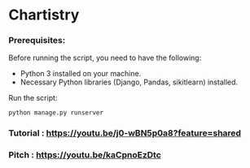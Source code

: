 # Chartistry



### Prerequisites:
Before running the script, you need to have the following:
- Python 3 installed on your machine.
- Necessary Python libraries (Django, Pandas, sikitlearn) installed.

Run the script:
```
python manage.py runserver
```

### Tutorial : https://youtu.be/j0-wBN5p0a8?feature=shared
### Pitch : https://youtu.be/kaCpnoEzDtc
